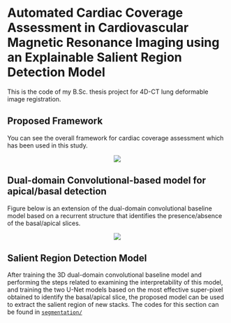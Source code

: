 # Automated Cardiac Coverage Assessment in Cardiovascular Magnetic Resonance Imaging using an Explainable Salient Region Detection Model

This is the code of my B.Sc. thesis project for 4D-CT lung deformable image registration.

## Proposed Framework

You can see the overall framework for cardiac coverage assessment which has been used in this study.

<p align="center">
  <img src="https://github.com/mohammadhashemii/Saliency-Detection/blob/main/images/framework.png">	
</p>

## Dual-domain Convolutional-based model for apical/basal detection

Figure below is an extension of the dual-domain convolutional baseline model based on a recurrent structure that identifies the presence/absence of the basal/apical slices.

<p align="center">
  <img src="https://github.com/mohammadhashemii/Saliency-Detection/blob/main/images/dual-domain.png">	
</p>

## Salient Region Detection Model

After training the 3D dual-domain convolutional baseline model and performing the steps related to examining the interpretability of this model, and training the two U-Net models based on the most effective super-pixel obtained to identify the basal/apical slice, the proposed model can be used to extract the salient region of new stacks. The codes for this section can be found in [`segmentation/`](https://github.com/mohammadhashemii/Saliency-Detection/tree/main/segmentation)
